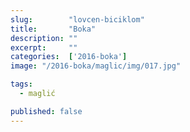 ```yaml
---
slug:        "lovcen-biciklom"
title:       "Boka"
description: ""
excerpt:     ""
categories:  ['2016-boka']
image: "/2016-boka/maglic/img/017.jpg"

tags:
  - maglić

published: false
---
```

